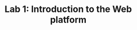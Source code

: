 ---
layout: default
title: "Lab 1: Introduction to the Web platform"
parent: "Programming Labs"
nav_order: 3
---